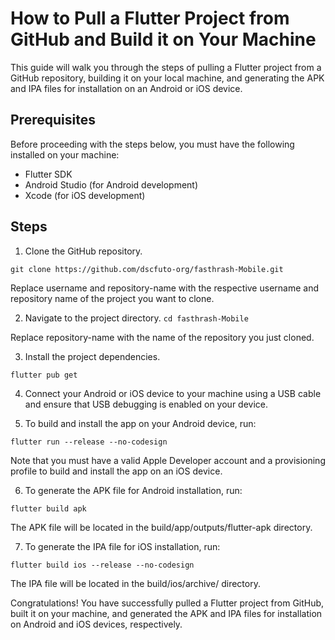 # How to Pull a Flutter Project from GitHub and Build it on Your Machine

This guide will walk you through the steps of pulling a Flutter project from a GitHub repository, building it on your local machine, and generating the APK and IPA files for installation on an Android or iOS device.

## Prerequisites
Before proceeding with the steps below, you must have the following installed on your machine:

- Flutter SDK
- Android Studio (for Android development)
- Xcode (for iOS development)

## Steps

1. Clone the GitHub repository.

```git clone https://github.com/dscfuto-org/fasthrash-Mobile.git```

Replace username and repository-name with the respective username and repository name of the project you want to clone.

2. Navigate to the project directory.
   ```cd fasthrash-Mobile```

Replace repository-name with the name of the repository you just cloned.

3. Install the project dependencies.

```flutter pub get```

4. Connect your Android or iOS device to your machine using a USB cable and ensure that USB debugging is enabled on your device.

5. To build and install the app on your Android device, run:

```flutter run --release --no-codesign```

Note that you must have a valid Apple Developer account and a provisioning profile to build and install the app on an iOS device.


6. To generate the APK file for Android installation, run:

```flutter build apk```

The APK file will be located in the build/app/outputs/flutter-apk directory.

7. To generate the IPA file for iOS installation, run:

```flutter build ios --release --no-codesign```

The IPA file will be located in the build/ios/archive/ directory.

Congratulations! You have successfully pulled a Flutter project from GitHub, built it on your machine, and generated the APK and IPA files for installation on Android and iOS devices, respectively.
